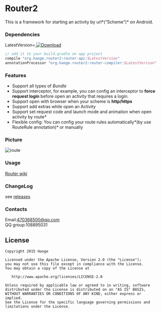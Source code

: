 # Router2 
This is a framework for starting an activity by url*(“Scheme”)* on Android.

### Dependencies

LatestVersion=[ ![Download](https://api.bintray.com/packages/yjfnypeu/maven/Router2/images/download.svg) ](https://bintray.com/yjfnypeu/maven/Router2/_latestVersion)

```Groovy
// add it to your build.gradle on app project
compile "org.haoge.router2:router-api:$LatestVersion"
annotationProcessor "org.haoge.router2:router-compiler:$LatestVersion"
```

### Features

* Support all types of *Bundle*  
* Support interceptor, for example, you can config an interceptor to **force request login** before open an activity that requires a login.
* Support open with browser when your scheme is **http/https**
* Support add extras while open an Activity  
* Support set request code and launch mode and animation when open activity by route*  
* Flexible config: You can config your route rules automatically*(by use RouteRule annotation)* or manually

### Picture

![route](./pics/route.gif)
### Usage

[Router wiki](https://github.com/yjfnypeu/Router/wiki)

### ChangeLog

see [releases](https://github.com/yjfnypeu/Router/releases)

### Contacts

Email:470368500@qq.com  
QQ group:108895031

## License
```
Copyright 2015 Haoge

Licensed under the Apache License, Version 2.0 (the "License");
you may not use this file except in compliance with the License.
You may obtain a copy of the License at

   http://www.apache.org/licenses/LICENSE-2.0

Unless required by applicable law or agreed to in writing, software
distributed under the License is distributed on an "AS IS" BASIS,
WITHOUT WARRANTIES OR CONDITIONS OF ANY KIND, either express or implied.
See the License for the specific language governing permissions and
limitations under the License.
```
